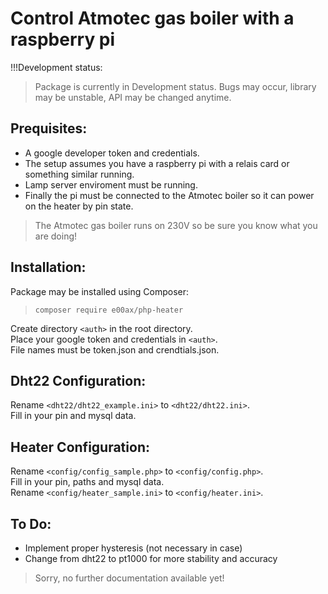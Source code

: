 # Control Atmotec gas boiler with a raspberry pi
!!!Development status:<br>
> Package is currently in Development status. Bugs may occur, library may be unstable, API may be changed anytime.<br>
## Prequisites:
- A google developer token and credentials.
- The setup assumes you have a raspberry pi with a relais card or something similar running.
- Lamp server enviroment must be running.
- Finally the pi must be connected to the Atmotec boiler so it can power on the heater by pin state.<br>

> The Atmotec gas boiler runs on 230V so be sure you know what you are doing!<br>

## Installation:
Package may be installed using Composer:
> `composer require e00ax/php-heater`<br>

Create directory `<auth>` in the root directory.<br>
Place your google token and credentials in `<auth>`.<br>
File names must be token.json and crendtials.json.

## Dht22 Configuration:
Rename `<dht22/dht22_example.ini>` to `<dht22/dht22.ini>`.<br>
Fill in your pin and mysql data.<br>

## Heater Configuration:
Rename `<config/config_sample.php>` to `<config/config.php>`.<br>
Fill in your pin, paths and mysql data.<br>
Rename `<config/heater_sample.ini>` to `<config/heater.ini>`.<br>

## To Do:
- Implement proper hysteresis (not necessary in case)
- Change from dht22 to pt1000 for more stability and accuracy


> Sorry, no further documentation available yet!
